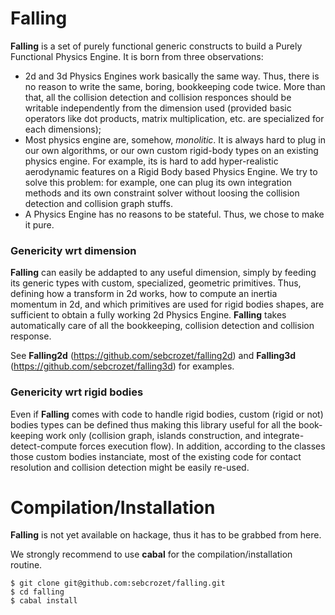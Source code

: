 Falling
=======

**Falling** is a set of purely functional generic constructs to build a Purely Functional Physics Engine. It is born from three observations:

  * 2d and 3d Physics Engines work basically the same way. Thus, there is no reason to write the same, boring, bookkeeping code twice. More than that, all the collision detection and collision responces should be writable independently from the dimension used (provided basic operators like dot products, matrix multiplication, etc. are specialized for each dimensions);
  * Most physics engine are, somehow, *monolitic*. It is always hard to plug in our own algorithms, or our own custom rigid-body types on an existing physics engine. For example, its is hard to add hyper-realistic aerodynamic features on a Rigid Body based Physics Engine. We try to solve this problem: for example, one can plug its own integration methods and its own constraint solver without loosing the collision detection and collision graph stuffs.
  * A Physics Engine has no reasons to be stateful. Thus, we chose to make it pure.

### Genericity wrt dimension
**Falling** can easily be addapted to any useful dimension, simply by feeding its generic types with custom, specialized, geometric primitives. Thus, defining how a transform in 2d works, how to compute an inertia momentum in 2d, and which primitives are used for rigid bodies shapes, are sufficient to obtain a fully working 2d Physics Engine. **Falling** takes automatically care of all the bookkeeping, collision detection and collision response.

See **Falling2d** (https://github.com/sebcrozet/falling2d) and **Falling3d** (https://github.com/sebcrozet/falling3d) for examples.
### Genericity wrt rigid bodies
Even if **Falling** comes with code to handle rigid bodies, custom (rigid or not) bodies types can be defined thus making this library useful for all the book-keeping work only (collision graph, islands construction, and integrate-detect-compute forces execution flow). In addition, according to the classes those custom bodies instanciate, most of the existing code for contact resolution and collision detection might be easily re-used.

# Compilation/Installation
**Falling** is not yet available on hackage, thus it has to be grabbed from here.

We strongly recommend to use **cabal** for the compilation/installation routine.

    $ git clone git@github.com:sebcrozet/falling.git
    $ cd falling
    $ cabal install
